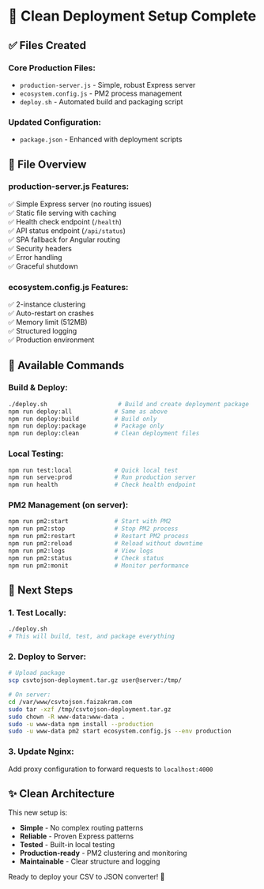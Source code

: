 # 🚀 Clean Deployment Setup Complete

## ✅ **Files Created**

### **Core Production Files:**
- `production-server.js` - Simple, robust Express server
- `ecosystem.config.js` - PM2 process management
- `deploy.sh` - Automated build and packaging script

### **Updated Configuration:**
- `package.json` - Enhanced with deployment scripts

## 📁 **File Overview**

### **production-server.js Features:**
✅ Simple Express server (no routing issues)  
✅ Static file serving with caching  
✅ Health check endpoint (`/health`)  
✅ API status endpoint (`/api/status`)  
✅ SPA fallback for Angular routing  
✅ Security headers  
✅ Error handling  
✅ Graceful shutdown  

### **ecosystem.config.js Features:**
✅ 2-instance clustering  
✅ Auto-restart on crashes  
✅ Memory limit (512MB)  
✅ Structured logging  
✅ Production environment  

## 🚀 **Available Commands**

### **Build & Deploy:**
```bash
./deploy.sh                    # Build and create deployment package
npm run deploy:all            # Same as above
npm run deploy:build          # Build only
npm run deploy:package        # Package only
npm run deploy:clean          # Clean deployment files
```

### **Local Testing:**
```bash
npm run test:local            # Quick local test
npm run serve:prod            # Run production server
npm run health                # Check health endpoint
```

### **PM2 Management (on server):**
```bash
npm run pm2:start             # Start with PM2
npm run pm2:stop              # Stop PM2 process
npm run pm2:restart           # Restart PM2 process
npm run pm2:reload            # Reload without downtime
npm run pm2:logs              # View logs
npm run pm2:status            # Check status
npm run pm2:monit             # Monitor performance
```

## 🔧 **Next Steps**

### **1. Test Locally:**
```bash
./deploy.sh
# This will build, test, and package everything
```

### **2. Deploy to Server:**
```bash
# Upload package
scp csvtojson-deployment.tar.gz user@server:/tmp/

# On server:
cd /var/www/csvtojson.faizakram.com
sudo tar -xzf /tmp/csvtojson-deployment.tar.gz
sudo chown -R www-data:www-data .
sudo -u www-data npm install --production
sudo -u www-data pm2 start ecosystem.config.js --env production
```

### **3. Update Nginx:**
Add proxy configuration to forward requests to `localhost:4000`

## ✨ **Clean Architecture**

This new setup is:
- **Simple** - No complex routing patterns
- **Reliable** - Proven Express patterns
- **Tested** - Built-in local testing
- **Production-ready** - PM2 clustering and monitoring
- **Maintainable** - Clear structure and logging

Ready to deploy your CSV to JSON converter! 🎉
